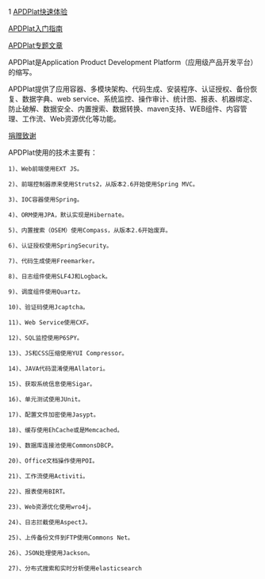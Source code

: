 1
[APDPlat快速体验](https://github.com/ysc/APDPlat/wiki)

[APDPlat入门指南](https://github.com/ysc/APDPlat/wiki/%E5%85%A5%E9%97%A8%E6%8C%87%E5%8D%97)

[APDPlat专题文章](http://yangshangchuan.iteye.com/category/270424)

APDPlat是Application Product Development Platform（应用级产品开发平台）的缩写。

APDPlat提供了应用容器、多模块架构、代码生成、安装程序、认证授权、备份恢复、数据字典、web service、系统监控、操作审计、统计图、报表、机器绑定、防止破解、数据安全、内置搜索、数据转换、maven支持、WEB组件、内容管理、工作流、Web资源优化等功能。

[捐赠致谢](https://github.com/ysc/QuestionAnsweringSystem/wiki/donation)

APDPlat使用的技术主要有：

    1)、Web前端使用EXT JS。

    2)、前端控制器原来使用Struts2，从版本2.6开始使用Spring MVC。

    3)、IOC容器使用Spring。

    4)、ORM使用JPA，默认实现是Hibernate。

    5)、内置搜索（OSEM）使用Compass，从版本2.6开始废弃。

    6)、认证授权使用SpringSecurity。

    7)、代码生成使用Freemarker。

    8)、日志组件使用SLF4J和Logback。

    9)、调度组件使用Quartz。

    10)、验证码使用Jcaptcha。

    11)、Web Service使用CXF。

    12)、SQL监控使用P6SPY。

    13)、JS和CSS压缩使用YUI Compressor。

    14)、JAVA代码混淆使用Allatori。

    15)、获取系统信息使用Sigar。

    16)、单元测试使用JUnit。

    17)、配置文件加密使用Jasypt。

    18)、缓存使用EhCache或是Memcached。

    19)、数据库连接池使用CommonsDBCP。

    20)、Office文档操作使用POI。
	
	21)、工作流使用Activiti。
	
	22)、报表使用BIRT。
	
	23)、Web资源优化使用wro4j。
	
	24)、日志拦截使用AspectJ。
	
	25)、上传备份文件到FTP使用Commons Net。
	
	26)、JSON处理使用Jackson。
	
	27)、分布式搜索和实时分析使用elasticsearch
